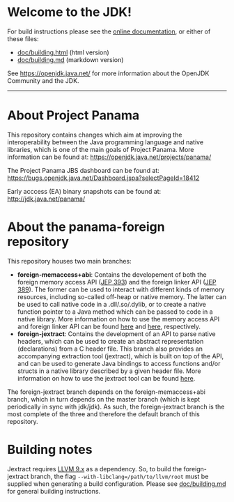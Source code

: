 # Welcome to the JDK!

For build instructions please see the
[online documentation](https://openjdk.java.net/groups/build/doc/building.html),
or either of these files:

- [doc/building.html](doc/building.html) (html version)
- [doc/building.md](doc/building.md) (markdown version)

See <https://openjdk.java.net/> for more information about
the OpenJDK Community and the JDK.

---
About Project Panama
===================
This repository contains changes which aim at improving the interoperability between the Java programming language and native libraries, which is one of the main goals of Project Panama. More information can be found at: https://openjdk.java.net/projects/panama/

The Project Panama JBS dashboard can be found at: https://bugs.openjdk.java.net/Dashboard.jspa?selectPageId=18412

Early acccess (EA) binary snapshots can be found at: http://jdk.java.net/panama/

About the panama-foreign repository
===================
This repository houses two main branches:
- **foreign-memaccess+abi**: Contains the developement of both the foreign memory access API ([JEP 393](https://openjdk.java.net/jeps/393)) and the foreign linker API ([JEP 389](https://openjdk.java.net/jeps/389)). The former can be used to interact with different kinds of memory resources, including so-called off-heap or native memory. The latter can be used to call native code in a .dll/.so/.dylib, or to create a native function pointer to a Java method which can be passed to code in a native library. More information on how to use the memory access API and foreign linker API can be found [here](doc/panama_memaccess.md) and [here](doc/panama_ffi.md), respectively.
- **foreign-jextract**: Contains the development of an API to parse native headers, which can be used to create an abstract representation (declarations) from a C header file. This branch also provides an accompanying extraction tool (jextract), which is built on top of the API, and can be used to generate Java bindings to access functions and/or structs in a native library described by a given header file. More information on how to use the jextract tool can be found [here](doc/panama_jextract.md).

The foreign-jextract branch depends on the foreign-memaccess+abi branch, which in turn depends on the master branch (which is kept periodically in sync with jdk/jdk). As such, the foreign-jextract branch is the most complete of the three and therefore the default branch of this repository.

Building notes
===================
Jextract requires [LLVM 9.x](https://releases.llvm.org/download.html) as a dependency. So, to build the foreign-jextract branch, the flag `--with-libclang=/path/to/llvm/root` must be supplied when generating a build configuration. Please see [doc/building.md](doc/building.md) for general building instructions.
